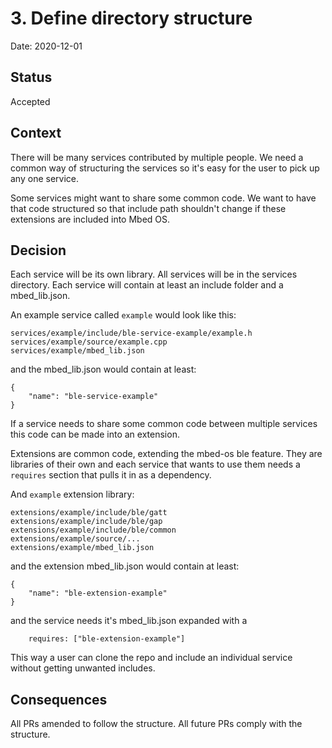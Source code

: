 # 3. Define directory structure

Date: 2020-12-01

## Status

Accepted

## Context

There will be many services contributed by multiple people. We need a common way of structuring the services
so it's easy for the user to pick up any one service.

Some services might want to share some common code. We want to have that code structured so that include path shouldn't
change if these extensions are included into Mbed OS.

## Decision

Each service will be its own library. All services will be in the services directory.
Each service will contain at least an include folder and a mbed_lib.json.

An example service called `example` would look like this:

```
services/example/include/ble-service-example/example.h
services/example/source/example.cpp
services/example/mbed_lib.json
```

and the mbed_lib.json would contain at least:

```
{
    "name": "ble-service-example"
}
```

If a service needs to share some common code between multiple services this code can be made into an extension.

Extensions are common code, extending the mbed-os ble feature. They are libraries of their own and each service that
wants to use them needs a `requires` section that pulls it in as a dependency.

And `example` extension library:

```
extensions/example/include/ble/gatt
extensions/example/include/ble/gap
extensions/example/include/ble/common
extensions/example/source/...
extensions/example/mbed_lib.json
```

and the extension mbed_lib.json would contain at least:

```
{
    "name": "ble-extension-example"
}
```

and the service needs it's mbed_lib.json expanded with a

```
    requires: ["ble-extension-example"]
``` 

This way a user can clone the repo and include an individual service without getting unwanted includes.

## Consequences

All PRs amended to follow the structure. All future PRs comply with the structure. 
